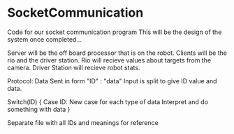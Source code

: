 # SocketCommunication
Code for our socket communication program
This will be the design of the system once completed...

Server will be the off board processor that is on the robot.
Clients will be the rio and the driver station. 
Rio will recieve values about targets from the camera.
Driver Station will recieve robot stats.

Protocol:
Data Sent in form "ID" : "data"
Input is split to give ID value and data.
 
Switch(ID) {
Case ID: 
New case for each type of data
Interpret and do something with data
}

Separate file with all IDs and meanings for reference